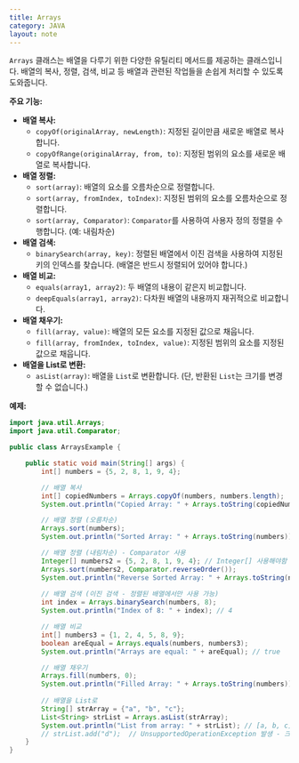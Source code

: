 ```yaml
---
title: Arrays
category: JAVA
layout: note
---
```


`Arrays` 클래스는 배열을 다루기 위한 다양한 유틸리티 메서드를 제공하는 클래스입니다. 배열의 복사, 정렬, 검색, 비교 등 배열과 관련된 작업들을 손쉽게 처리할 수 있도록 도와줍니다.

**주요 기능:**

- **배열 복사:**
    - `copyOf(originalArray, newLength)`: 지정된 길이만큼 새로운 배열로 복사합니다.
    - `copyOfRange(originalArray, from, to)`: 지정된 범위의 요소를 새로운 배열로 복사합니다.
- **배열 정렬:**
    - `sort(array)`: 배열의 요소를 오름차순으로 정렬합니다.
    - `sort(array, fromIndex, toIndex)`: 지정된 범위의 요소를 오름차순으로 정렬합니다.
    - `sort(array, Comparator)`: `Comparator`를 사용하여 사용자 정의 정렬을 수행합니다. (예: 내림차순)
- **배열 검색:**
    - `binarySearch(array, key)`: 정렬된 배열에서 이진 검색을 사용하여 지정된 키의 인덱스를 찾습니다. (배열은 반드시 정렬되어 있어야 합니다.)
- **배열 비교:**
    - `equals(array1, array2)`: 두 배열의 내용이 같은지 비교합니다.
    - `deepEquals(array1, array2)`: 다차원 배열의 내용까지 재귀적으로 비교합니다.
- **배열 채우기:**
    - `fill(array, value)`: 배열의 모든 요소를 지정된 값으로 채웁니다.
    - `fill(array, fromIndex, toIndex, value)`: 지정된 범위의 요소를 지정된 값으로 채웁니다.
- **배열을 List로 변환:**
    - `asList(array)`: 배열을 `List`로 변환합니다. (단, 반환된 `List`는 크기를 변경할 수 없습니다.)

**예제:**

```java
import java.util.Arrays;
import java.util.Comparator;

public class ArraysExample {

    public static void main(String[] args) {
        int[] numbers = {5, 2, 8, 1, 9, 4};

        // 배열 복사
        int[] copiedNumbers = Arrays.copyOf(numbers, numbers.length);
        System.out.println("Copied Array: " + Arrays.toString(copiedNumbers)); // [5, 2, 8, 1, 9, 4]

        // 배열 정렬 (오름차순)
        Arrays.sort(numbers);
        System.out.println("Sorted Array: " + Arrays.toString(numbers)); // [1, 2, 4, 5, 8, 9]

        // 배열 정렬 (내림차순) - Comparator 사용
        Integer[] numbers2 = {5, 2, 8, 1, 9, 4}; // Integer[] 사용해야함
        Arrays.sort(numbers2, Comparator.reverseOrder());
        System.out.println("Reverse Sorted Array: " + Arrays.toString(numbers2)); // [9, 8, 5, 4, 2, 1]
       
        // 배열 검색 (이진 검색 - 정렬된 배열에서만 사용 가능)
        int index = Arrays.binarySearch(numbers, 8);
        System.out.println("Index of 8: " + index); // 4

        // 배열 비교
        int[] numbers3 = {1, 2, 4, 5, 8, 9};
        boolean areEqual = Arrays.equals(numbers, numbers3);
        System.out.println("Arrays are equal: " + areEqual); // true

        // 배열 채우기
        Arrays.fill(numbers, 0);
        System.out.println("Filled Array: " + Arrays.toString(numbers)); // [0, 0, 0, 0, 0, 0]
        
        // 배열을 List로
        String[] strArray = {"a", "b", "c"};
        List<String> strList = Arrays.asList(strArray);
        System.out.println("List from array: " + strList); // [a, b, c]
        // strList.add("d");  // UnsupportedOperationException 발생 - 크기 변경 불가
    }
}
```


